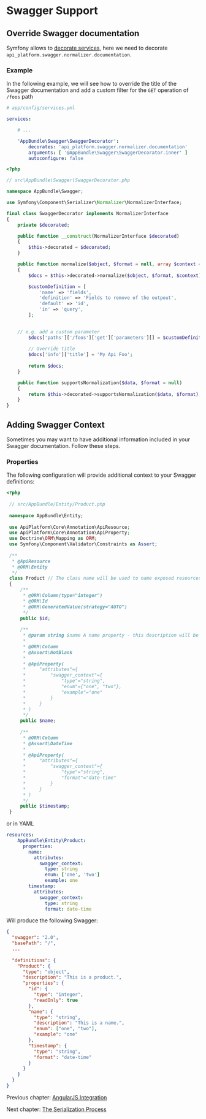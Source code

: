 # Swagger Support

## Override Swagger documentation

Symfony allows to [decorate services](https://symfony.com/doc/current/service_container/service_decoration.html), here we
need to decorate `api_platform.swagger.normalizer.documentation`.

### Example

In the following example, we will see how to override the title of the Swagger documentation and add a custom filter for
the `GET` operation of `/foos` path

```yaml
# app/config/services.yml

services:

    # ...

    'AppBundle\Swagger\SwaggerDecorator':
        decorates: 'api_platform.swagger.normalizer.documentation'
        arguments: [ '@AppBundle\Swagger\SwaggerDecorator.inner' ]
        autoconfigure: false
```

```php
<?php

// src\AppBundle\Swagger\SwaggerDecorator.php

namespace AppBundle\Swagger;

use Symfony\Component\Serializer\Normalizer\NormalizerInterface;

final class SwaggerDecorator implements NormalizerInterface
{
    private $decorated;

    public function __construct(NormalizerInterface $decorated)
    {
        $this->decorated = $decorated;
    }

    public function normalize($object, $format = null, array $context = [])
    {
        $docs = $this->decorated->normalize($object, $format, $context);

        $customDefinition = [
            'name' => 'fields',
            'definition' => 'Fields to remove of the outpout',
            'default' => 'id',
            'in' => 'query',
        ];

		
	// e.g. add a custom parameter 
		$docs['paths']['/foos']['get']['parameters'][] = $customDefinition;
		
		// Override title
		$docs['info']['title'] = 'My Api Foo';
			
        return $docs;
    }

    public function supportsNormalization($data, $format = null)
    {
        return $this->decorated->supportsNormalization($data, $format);
    }
}
```

## Adding Swagger Context
Sometimes you may want to have additional information included in your Swagger documentation. Follow these steps.

### Properties
The following configuration will provide additional context to your Swagger definitions:

```php
<?php
 
 // src/AppBundle/Entity/Product.php
 
 namespace AppBundle\Entity;
 
 use ApiPlatform\Core\Annotation\ApiResource;
 use ApiPlatform\Core\Annotation\ApiProperty;
 use Doctrine\ORM\Mapping as ORM;
 use Symfony\Component\Validator\Constraints as Assert;
 
 /**
  * @ApiResource
  * @ORM\Entity
  */
 class Product // The class name will be used to name exposed resources
 {
     /**
      * @ORM\Column(type="integer")
      * @ORM\Id
      * @ORM\GeneratedValue(strategy="AUTO")
      */
     public $id;
 
     /**
      * @param string $name A name property - this description will be avaliable in the API documentation too.
      *
      * @ORM\Column
      * @Assert\NotBlank
      * 
      * @ApiProperty(
      *     "attributes"={
      *         "swagger_context"={
      *             "type"="string",
      *             "enum"={"one", "two"},
      *             "example"="one"          
      *         }
      *     }
      * )
      */
     public $name;
     
     /**
      * @ORM\Column
      * @Assert\DateTime
      *
      * @ApiProperty(
      *     "attributes"={
      *         "swagger_context"={
      *             "type"="string",
      *             "format"="date-time"     
      *         }
      *     }
      * ) 
      */
     public $timestamp;
 }
```

or in YAML
```yaml
resources:
    AppBundle\Entity\Product:
      properties:
        name:
          attributes:
            swagger_context:
              type: string
              enum: ['one', 'two']
              example: one
        timestamp:
          attributes:
            swagger_context:
              type: string
              format: date-time
```

Will produce the following Swagger:
```json
{
  "swagger": "2.0",
  "basePath": "/",
  ...
  
  "definitions": {
    "Product": {
      "type": "object",
      "description": "This is a product.",
      "properties": {
        "id": {
          "type": "integer",
          "readOnly": true
        },
        "name": {
          "type": "string",
          "description": "This is a name.",
          "enum": ["one", "two"],
          "example": "one"
        },
        "timestamp": {
          "type": "string",
          "format": "date-time"
        }
      }
    }
  }
}
```

Previous chapter: [AngularJS Integration](angularjs-integration.md)

Next chapter: [The Serialization Process](serialization.md)
